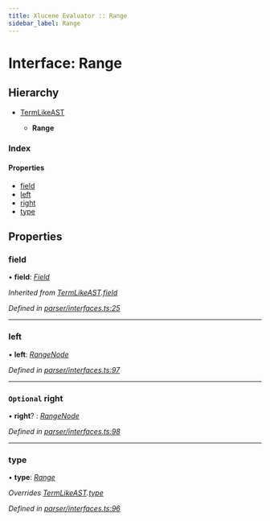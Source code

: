 ```yaml
---
title: Xlucene Evaluator :: Range
sidebar_label: Range
---
```


# Interface: Range

## Hierarchy

* [TermLikeAST](termlikeast.md)

  * **Range**

### Index

#### Properties

* [field](range.md#field)
* [left](range.md#left)
* [right](range.md#optional-right)
* [type](range.md#type)

## Properties

###  field

• **field**: *[Field](../overview.md#field)*

*Inherited from [TermLikeAST](termlikeast.md).[field](termlikeast.md#field)*

*Defined in [parser/interfaces.ts:25](https://github.com/terascope/teraslice/blob/b0f73ab9/packages/xlucene-evaluator/src/parser/interfaces.ts#L25)*

___

###  left

• **left**: *[RangeNode](rangenode.md)*

*Defined in [parser/interfaces.ts:97](https://github.com/terascope/teraslice/blob/b0f73ab9/packages/xlucene-evaluator/src/parser/interfaces.ts#L97)*

___

### `Optional` right

• **right**? : *[RangeNode](rangenode.md)*

*Defined in [parser/interfaces.ts:98](https://github.com/terascope/teraslice/blob/b0f73ab9/packages/xlucene-evaluator/src/parser/interfaces.ts#L98)*

___

###  type

• **type**: *[Range](../enums/asttype.md#range)*

*Overrides [TermLikeAST](termlikeast.md).[type](termlikeast.md#type)*

*Defined in [parser/interfaces.ts:96](https://github.com/terascope/teraslice/blob/b0f73ab9/packages/xlucene-evaluator/src/parser/interfaces.ts#L96)*


